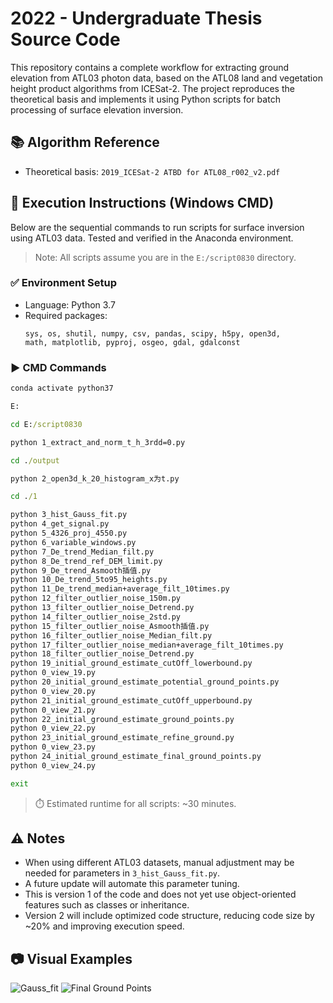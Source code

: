 # 2022 - Undergraduate Thesis Source Code

This repository contains a complete workflow for extracting ground elevation from ATL03 photon data, based on the ATL08 land and vegetation height product algorithms from ICESat-2. The project reproduces the theoretical basis and implements it using Python scripts for batch processing of surface elevation inversion.

## 📚 Algorithm Reference

- Theoretical basis: `2019_ICESat-2 ATBD for ATL08_r002_v2.pdf`

## 🚀 Execution Instructions (Windows CMD)

Below are the sequential commands to run scripts for surface inversion using ATL03 data. Tested and verified in the Anaconda environment.

> Note: All scripts assume you are in the `E:/script0830` directory.

### ✅ Environment Setup

- Language: Python 3.7
- Required packages:
  ```
  sys, os, shutil, numpy, csv, pandas, scipy, h5py, open3d,
  math, matplotlib, pyproj, osgeo, gdal, gdalconst
  ```

### ▶️ CMD Commands

```cmd
conda activate python37

E:

cd E:/script0830

python 1_extract_and_norm_t_h_3rdd=0.py

cd ./output

python 2_open3d_k_20_histogram_x为t.py

cd ./1

python 3_hist_Gauss_fit.py
python 4_get_signal.py
python 5_4326_proj_4550.py
python 6_variable_windows.py
python 7_De_trend_Median_filt.py
python 8_De_trend_ref_DEM_limit.py
python 9_De_trend_Asmooth插值.py
python 10_De_trend_5to95_heights.py
python 11_De_trend_median+average_filt_10times.py
python 12_filter_outlier_noise_150m.py
python 13_filter_outlier_noise_Detrend.py
python 14_filter_outlier_noise_2std.py
python 15_filter_outlier_noise_Asmooth插值.py
python 16_filter_outlier_noise_Median_filt.py
python 17_filter_outlier_noise_median+average_filt_10times.py
python 18_filter_outlier_noise_Detrend.py
python 19_initial_ground_estimate_cutOff_lowerbound.py
python 0_view_19.py
python 20_initial_ground_estimate_potential_ground_points.py
python 0_view_20.py
python 21_initial_ground_estimate_cutOff_upperbound.py
python 0_view_21.py
python 22_initial_ground_estimate_ground_points.py
python 0_view_22.py
python 23_initial_ground_estimate_refine_ground.py
python 0_view_23.py
python 24_initial_ground_estimate_final_ground_points.py
python 0_view_24.py

exit
```

> ⏱️ Estimated runtime for all scripts: ~30 minutes.

## ⚠️ Notes

- When using different ATL03 datasets, manual adjustment may be needed for parameters in `3_hist_Gauss_fit.py`.
- A future update will automate this parameter tuning.
- This is version 1 of the code and does not yet use object-oriented features such as classes or inheritance.
- Version 2 will include optimized code structure, reducing code size by ~20% and improving execution speed.

## 📷 Visual Examples

![Gauss_fit](https://github.com/juejue123/2022-/assets/82886491/aa275da1-6b80-4601-ad6c-6584158d637d)
![Final Ground Points](https://github.com/juejue123/2022-/assets/82886491/b6d4b2ef-9f20-472d-bc8d-e2b867226310)
